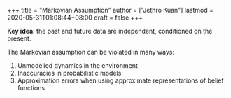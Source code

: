 +++
title = "Markovian Assumption"
author = ["Jethro Kuan"]
lastmod = 2020-05-31T01:08:44+08:00
draft = false
+++

**Key idea**: the past and future data are independent, conditioned on the
present.

The Markovian assumption can be violated in many ways:

1.  Unmodelled dynamics in the environment
2.  Inaccuracies in probabilistic models
3.  Approximation errors when using approximate representations of
    belief functions
